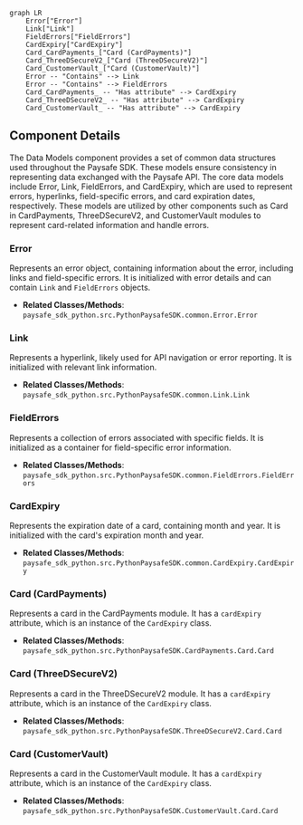```mermaid
graph LR
    Error["Error"]
    Link["Link"]
    FieldErrors["FieldErrors"]
    CardExpiry["CardExpiry"]
    Card_CardPayments_["Card (CardPayments)"]
    Card_ThreeDSecureV2_["Card (ThreeDSecureV2)"]
    Card_CustomerVault_["Card (CustomerVault)"]
    Error -- "Contains" --> Link
    Error -- "Contains" --> FieldErrors
    Card_CardPayments_ -- "Has attribute" --> CardExpiry
    Card_ThreeDSecureV2_ -- "Has attribute" --> CardExpiry
    Card_CustomerVault_ -- "Has attribute" --> CardExpiry
```

## Component Details

The Data Models component provides a set of common data structures used throughout the Paysafe SDK. These models ensure consistency in representing data exchanged with the Paysafe API. The core data models include Error, Link, FieldErrors, and CardExpiry, which are used to represent errors, hyperlinks, field-specific errors, and card expiration dates, respectively. These models are utilized by other components such as Card in CardPayments, ThreeDSecureV2, and CustomerVault modules to represent card-related information and handle errors.

### Error
Represents an error object, containing information about the error, including links and field-specific errors. It is initialized with error details and can contain `Link` and `FieldErrors` objects.
- **Related Classes/Methods**: `paysafe_sdk_python.src.PythonPaysafeSDK.common.Error.Error`

### Link
Represents a hyperlink, likely used for API navigation or error reporting. It is initialized with relevant link information.
- **Related Classes/Methods**: `paysafe_sdk_python.src.PythonPaysafeSDK.common.Link.Link`

### FieldErrors
Represents a collection of errors associated with specific fields. It is initialized as a container for field-specific error information.
- **Related Classes/Methods**: `paysafe_sdk_python.src.PythonPaysafeSDK.common.FieldErrors.FieldErrors`

### CardExpiry
Represents the expiration date of a card, containing month and year. It is initialized with the card's expiration month and year.
- **Related Classes/Methods**: `paysafe_sdk_python.src.PythonPaysafeSDK.common.CardExpiry.CardExpiry`

### Card (CardPayments)
Represents a card in the CardPayments module. It has a `cardExpiry` attribute, which is an instance of the `CardExpiry` class.
- **Related Classes/Methods**: `paysafe_sdk_python.src.PythonPaysafeSDK.CardPayments.Card.Card`

### Card (ThreeDSecureV2)
Represents a card in the ThreeDSecureV2 module. It has a `cardExpiry` attribute, which is an instance of the `CardExpiry` class.
- **Related Classes/Methods**: `paysafe_sdk_python.src.PythonPaysafeSDK.ThreeDSecureV2.Card.Card`

### Card (CustomerVault)
Represents a card in the CustomerVault module. It has a `cardExpiry` attribute, which is an instance of the `CardExpiry` class.
- **Related Classes/Methods**: `paysafe_sdk_python.src.PythonPaysafeSDK.CustomerVault.Card.Card`
